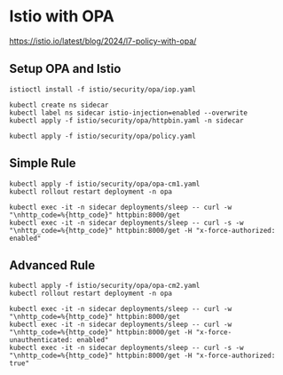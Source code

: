 # Istio with OPA

https://istio.io/latest/blog/2024/l7-policy-with-opa/

## Setup OPA and Istio

```shell
istioctl install -f istio/security/opa/iop.yaml
```

```shell
kubectl create ns sidecar
kubectl label ns sidecar istio-injection=enabled --overwrite
kubectl apply -f istio/security/opa/httpbin.yaml -n sidecar

kubectl apply -f istio/security/opa/policy.yaml
```

## Simple Rule

```shell
kubectl apply -f istio/security/opa/opa-cm1.yaml
kubectl rollout restart deployment -n opa
```

```shell
kubectl exec -it -n sidecar deployments/sleep -- curl -w "\nhttp_code=%{http_code}" httpbin:8000/get
kubectl exec -it -n sidecar deployments/sleep -- curl -s -w "\nhttp_code=%{http_code}" httpbin:8000/get -H "x-force-authorized: enabled"
```

## Advanced Rule

```shell
kubectl apply -f istio/security/opa/opa-cm2.yaml
kubectl rollout restart deployment -n opa
```

```shell
kubectl exec -it -n sidecar deployments/sleep -- curl -w "\nhttp_code=%{http_code}" httpbin:8000/get
kubectl exec -it -n sidecar deployments/sleep -- curl -w "\nhttp_code=%{http_code}" httpbin:8000/get -H "x-force-unauthenticated: enabled"
kubectl exec -it -n sidecar deployments/sleep -- curl -s -w "\nhttp_code=%{http_code}" httpbin:8000/get -H "x-force-authorized: true"
```